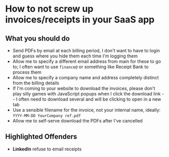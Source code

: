 # How to not screw up invoices/receipts in your SaaS app

## What you should do

* Send PDFs by email at each billing period, I don't want to have to login and guess where you hide them each time I'm logging them
* Allow me to specify a different email address from main for these to go to; I often want to use `finance@` or something like Receipt Bank to process them
* Allow me to specify a company name and address completely distinct from the billing details
* If I'm coming to your website to download the invoices, please don't play silly games with JavaScript popups when I click the download link -- I often need to download several and will be clicking to open in a new tab
* Use a sensible filename for the invoice, not your internal name, ideally: `YYYY-MM-DD YourCompany ref.pdf`
* Allow me to self-serve download the PDFs after I've cancelled

## Highlighted Offenders

* **LinkedIn** refuse to email receipts
